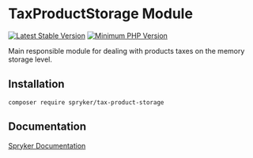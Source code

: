 # TaxProductStorage Module
[![Latest Stable Version](https://poser.pugx.org/spryker/tax-product-storage/v/stable.svg)](https://packagist.org/packages/spryker/tax-product-storage)
[![Minimum PHP Version](https://img.shields.io/badge/php-%3E%3D%207.3-8892BF.svg)](https://php.net/)

Main responsible module for dealing with products taxes on the memory storage level.

## Installation

```
composer require spryker/tax-product-storage
```

## Documentation

[Spryker Documentation](https://documentation.spryker.com/module_guide/overview.htm)

